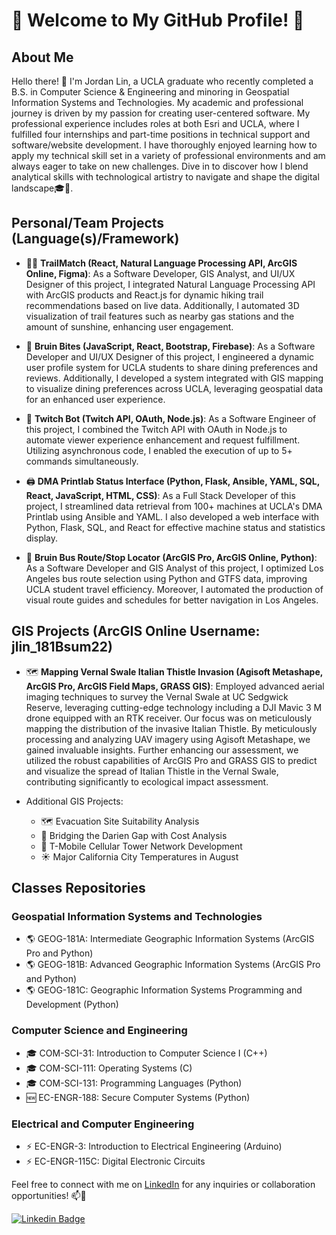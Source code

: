 # 🌟 Welcome to My GitHub Profile! 🌟

## About Me

Hello there! 👋 I'm Jordan Lin, a UCLA graduate who recently completed a B.S. in Computer Science & Engineering and minoring in Geospatial Information Systems and Technologies. My academic and professional journey is driven by my passion for creating user-centered software. My professional experience includes roles at both Esri and UCLA, where I fulfilled four internships and part-time positions in technical support and software/website development. I have thoroughly enjoyed learning how to apply my technical skill set in a variety of professional environments and am always eager to take on new challenges. Dive in to discover how I blend analytical skills with technological artistry to navigate and shape the digital landscape🎓🚀.

## Personal/Team Projects (Language(s)/Framework)

- 🚶‍♂️ **TrailMatch (React, Natural Language Processing API, ArcGIS Online, Figma)**: As a Software Developer, GIS Analyst, and UI/UX Designer of this project, I integrated Natural Language Processing API with ArcGIS products and React.js for dynamic hiking trail recommendations based on live data. Additionally, I automated 3D visualization of trail features such as nearby gas stations and the amount of sunshine, enhancing user engagement.
  
- 🍔 **Bruin Bites (JavaScript, React, Bootstrap, Firebase)**: As a Software Developer and UI/UX Designer of this project, I engineered a dynamic user profile system for UCLA students to share dining preferences and reviews. Additionally, I developed a system integrated with GIS mapping to visualize dining preferences across UCLA, leveraging geospatial data for an enhanced user experience.

- 💬 **Twitch Bot (Twitch API, OAuth, Node.js)**: As a Software Engineer of this project, I combined the Twitch API with OAuth in Node.js to automate viewer experience enhancement and request fulfillment. Utilizing asynchronous code, I enabled the execution of up to 5+ commands simultaneously.

- 🖨️ **DMA Printlab Status Interface (Python, Flask, Ansible, YAML, SQL, React, JavaScript, HTML, CSS)**: As a Full Stack Developer of this project, I streamlined data retrieval from 100+ machines at UCLA's DMA Printlab using Ansible and YAML. I also developed a web interface with Python, Flask, SQL, and React for effective machine status and statistics display.

- 🚌 **Bruin Bus Route/Stop Locator (ArcGIS Pro, ArcGIS Online, Python)**: As a Software Developer and GIS Analyst of this project, I optimized Los Angeles bus route selection using Python and GTFS data, improving UCLA student travel efficiency. Moreover, I automated the production of visual route guides and schedules for better navigation in Los Angeles.
  
## GIS Projects (ArcGIS Online Username: jlin_181Bsum22)
- 🗺️ **Mapping Vernal Swale Italian Thistle Invasion (Agisoft Metashape, ArcGIS Pro, ArcGIS Field Maps, GRASS GIS)**: Employed advanced aerial imaging techniques to survey the Vernal Swale at UC Sedgwick Reserve, leveraging cutting-edge technology including a DJI Mavic 3 M drone equipped with an RTK receiver. Our focus was on meticulously mapping the distribution of the invasive Italian Thistle. By meticulously processing and analyzing UAV imagery using Agisoft Metashape, we gained invaluable insights. Further enhancing our assessment, we utilized the robust capabilities of ArcGIS Pro and GRASS GIS to predict and visualize the spread of Italian Thistle in the Vernal Swale, contributing significantly to ecological impact assessment.
  
- Additional GIS Projects:
  - 🗺️ Evacuation Site Suitability Analysis
  - 🌉 Bridging the Darien Gap with Cost Analysis
  - 📶 T-Mobile Cellular Tower Network Development
  - ☀️ Major California City Temperatures in August

## Classes Repositories

### Geospatial Information Systems and Technologies

- 🌎 GEOG-181A: Intermediate Geographic Information Systems (ArcGIS Pro and Python)
- 🌎 GEOG-181B: Advanced Geographic Information Systems (ArcGIS Pro and Python)
- 🌎 GEOG-181C: Geographic Information Systems Programming and Development (Python)

### Computer Science and Engineering

- 🎓 COM-SCI-31: Introduction to Computer Science I (C++)
- 🎓 COM-SCI-111: Operating Systems (C)
- 🎓 COM-SCI-131: Programming Languages (Python)
- 🆕 EC-ENGR-188: Secure Computer Systems (Python)

### Electrical and Computer Engineering

- ⚡ EC-ENGR-3: Introduction to Electrical Engineering (Arduino)
- ⚡ EC-ENGR-115C: Digital Electronic Circuits

Feel free to connect with me on [LinkedIn](https://www.linkedin.com/in/jordanlin2003) for any inquiries or collaboration opportunities! 📫🤝

[![Linkedin Badge](https://img.shields.io/badge/-JordanLin-blue?style=flat-square&logo=Linkedin&logoColor=white&link=https://www.linkedin.com/in/jordanlin2003/)](https://www.linkedin.com/in/jordanlin2003/)
